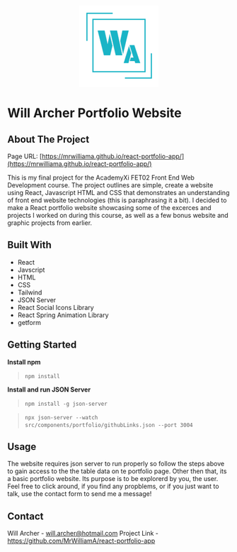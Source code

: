 <p align="center">
  <img width="auto" height="auto" src="/src/assets/logo.png">
</p>

# Will Archer Portfolio Website

## About The Project

Page URL: [https://mrwilliama.github.io/react-portfolio-app/](https://mrwilliama.github.io/react-portfolio-app/)

This is my final project for the AcademyXi FET02 Front End Web Development course. The project outlines are simple, create a website using React, Javascript HTML and CSS that demonstrates an understanding of front end website technologies (this is paraphrasing it a bit). I decided to make a React portfolio website showcasing some of the excerces and projects I worked on during this course, as well as a few bonus website and graphic projects from earlier.

## Built With

- React
- Javscript
- HTML
- CSS
- Tailwind
- JSON Server
- React Social Icons Library
- React Spring Animation Library
- getform

## Getting Started

**Install npm**

> `npm install`

**Install and run JSON Server**

> `npm install -g json-server`

> `npx json-server --watch src/components/portfolio/githubLinks.json --port 3004`

## Usage

The website requires json server to run properly so follow the steps above to gain access to the the table data on te portfolio page. Other then that, its a basic portfolio website. Its purpose is to be explorerd by you, the user. Feel free to click around, if you find any propblems, or if you just want to talk, use the contact form to send me a message!

## Contact

Will Archer - [will.archer@hotmail.com](mailto:will.archer@hotmail.com)
Project Link - https://github.com/MrWilliamA/react-portfolio-app
